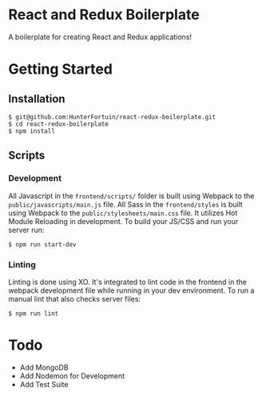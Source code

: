# React and Redux Boilerplate

A boilerplate for creating React and Redux applications!

# Getting Started

## Installation

```
$ git@github.com:HunterFortuin/react-redux-boilerplate.git
$ cd react-redux-boilerplate
$ npm install
```

## Scripts

### Development
All Javascript in the `frontend/scripts/` folder is built using Webpack to the `public/javascripts/main.js` file. All Sass in the `frontend/styles` is built using Webpack to the `public/stylesheets/main.css` file. It utilizes Hot Module Reloading in development. To build your JS/CSS and run your server run:

```
$ npm run start-dev
```
### Linting
Linting is done using XO. It's integrated to lint code in the frontend in the webpack development file while running in your dev environment. To run a manual lint that also checks server files:

```
$ npm run lint
```


# Todo
- Add MongoDB
- Add Nodemon for Development
- Add Test Suite
